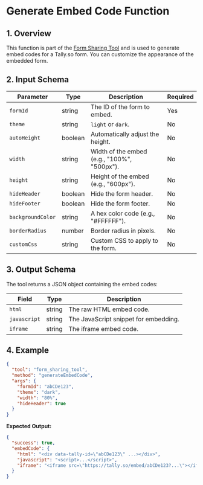 # Generate Embed Code Function

## 1. Overview

This function is part of the [Form Sharing Tool](./form-sharing-tool.md) and is used to generate embed codes for a Tally.so form. You can customize the appearance of the embedded form.

## 2. Input Schema

| Parameter         | Type    | Description                               | Required |
| ----------------- | ------- | ----------------------------------------- | -------- |
| `formId`          | string  | The ID of the form to embed.              | Yes      |
| `theme`           | string  | `light` or `dark`.                        | No       |
| `autoHeight`      | boolean | Automatically adjust the height.          | No       |
| `width`           | string  | Width of the embed (e.g., "100%", "500px").| No       |
| `height`          | string  | Height of the embed (e.g., "600px").      | No       |
| `hideHeader`      | boolean | Hide the form header.                     | No       |
| `hideFooter`      | boolean | Hide the form footer.                     | No       |
| `backgroundColor` | string  | A hex color code (e.g., "#FFFFFF").       | No       |
| `borderRadius`    | number  | Border radius in pixels.                  | No       |
| `customCss`       | string  | Custom CSS to apply to the form.          | No       |

## 3. Output Schema

The tool returns a JSON object containing the embed codes:

| Field        | Type   | Description                            |
| ------------ | ------ | -------------------------------------- |
| `html`       | string | The raw HTML embed code.               |
| `javascript` | string | The JavaScript snippet for embedding.  |
| `iframe`     | string | The iframe embed code.                 |

## 4. Example

```json
{
  "tool": "form_sharing_tool",
  "method": "generateEmbedCode",
  "args": {
    "formId": "abCDe123",
    "theme": "dark",
    "width": "80%",
    "hideHeader": true
  }
}
```

**Expected Output:**

```json
{
  "success": true,
  "embedCode": {
    "html": "<div data-tally-id=\"abCDe123\" ...></div>",
    "javascript": "<script>...</script>",
    "iframe": "<iframe src=\"https://tally.so/embed/abCDe123?...\"></iframe>"
  }
}
``` 